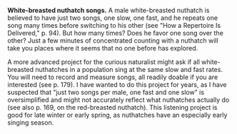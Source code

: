 **White-breasted nuthatch songs.** A male white-breasted nuthatch is believed to have just two songs, one slow, one fast, and he repeats one song many times before switching to his other (see "How a Repertoire Is Delivered," p. 94). But how many times? Does he favor one song over the other? Just a few minutes of concentrated counting with a nuthatch will take you places where it seems that no one before has explored.

A more advanced project for the curious naturalist might ask if all white-breasted nuthatches in a population sing at the same slow and fast rates. You will need to record and measure songs, all readily doable if you are interested (see p. 179). I have wanted to do this project for years, as I have suspected that "just two songs per male, one fast and one slow" is oversimplified and might not accurately reflect what nuthatches actually do (see also p. 169, on the red-breasted nuthatch). This listening project is good for late winter or early spring, as nuthatches have an especially early singing season.
